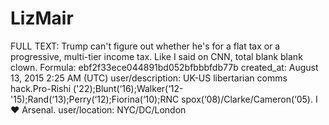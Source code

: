 # LizMair

FULL TEXT: Trump can't figure out whether he's for a flat tax or a progressive, multi-tier income tax. Like I said on CNN, total blank blank clown.
Formula: ebf2f33ece044891bd052bfbbbfdb77b
created_at: August 13, 2015 2:25 AM (UTC)
user/description: UK-US libertarian comms hack.Pro-Rishi ('22);Blunt(‘16);Walker(‘12-'15);Rand(‘13);Perry(‘12);Fiorina(‘10);RNC spox(‘08)/Clarke/Cameron(‘05). I ❤️ Arsenal.
user/location: NYC/DC/London